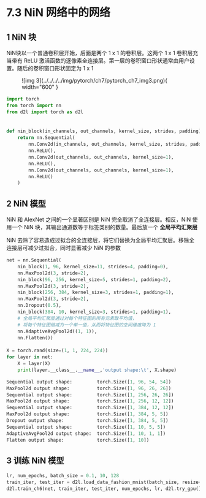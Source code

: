 # 7.3 NiN 网络中的网络

<!-- !!! tip "说明"

    本文档正在更新中…… -->

## 1 NiN 块

NiN块以一个普通卷积层开始，后面是两个 1 x 1 的卷积层。这两个 1 x 1 卷积层充当带有 ReLU 激活函数的逐像素全连接层。第一层的卷积窗口形状通常由用户设置。随后的卷积窗口形状固定为 1 x 1

<figure markdown="span">
  ![img 3](../../../../img/pytorch/ch7/pytorch_ch7_img3.png){ width="600" }
</figure>

```python linenums="1"
import torch
from torch import nn
from d2l import torch as d2l


def nin_block(in_channels, out_channels, kernel_size, strides, padding):
    return nn.Sequential(
        nn.Conv2d(in_channels, out_channels, kernel_size, strides, padding),
        nn.ReLU(),
        nn.Conv2d(out_channels, out_channels, kernel_size=1), 
        nn.ReLU(),
        nn.Conv2d(out_channels, out_channels, kernel_size=1), 
        nn.ReLU()
    )
```

## 2 NiN 模型

NiN 和 AlexNet 之间的一个显著区别是 NiN 完全取消了全连接层。相反，NiN 使用一个 NiN 块，其输出通道数等于标签类别的数量。最后放一个 **全局平均汇聚层**

NiN 去除了容易造成过拟合的全连接层，将它们替换为全局平均汇聚层。移除全连接层可减少过拟合，同时显著减少 NiN 的参数

```python linenums="1"
net = nn.Sequential(
    nin_block(1, 96, kernel_size=11, strides=4, padding=0),
    nn.MaxPool2d(3, stride=2),
    nin_block(96, 256, kernel_size=5, strides=1, padding=2),
    nn.MaxPool2d(3, stride=2),
    nin_block(256, 384, kernel_size=3, strides=1, padding=1),
    nn.MaxPool2d(3, stride=2),
    nn.Dropout(0.5),
    nin_block(384, 10, kernel_size=3, strides=1, padding=1),
    # 全局平均汇聚层通过对每个特征图的所有元素取平均值，
    # 将每个特征图缩减为一个单一值，从而将特征图的空间维度降为 1
    nn.AdaptiveAvgPool2d((1, 1)),
    nn.Flatten())

X = torch.rand(size=(1, 1, 224, 224))
for layer in net:
    X = layer(X)
    print(layer.__class__.__name__,'output shape:\t', X.shape)
```

```python title="每层输出的形状" linenums="1"
Sequential output shape:         torch.Size([1, 96, 54, 54])
MaxPool2d output shape:          torch.Size([1, 96, 26, 26])
Sequential output shape:         torch.Size([1, 256, 26, 26])
MaxPool2d output shape:          torch.Size([1, 256, 12, 12])
Sequential output shape:         torch.Size([1, 384, 12, 12])
MaxPool2d output shape:          torch.Size([1, 384, 5, 5])
Dropout output shape:            torch.Size([1, 384, 5, 5])
Sequential output shape:         torch.Size([1, 10, 5, 5])
AdaptiveAvgPool2d output shape:  torch.Size([1, 10, 1, 1])
Flatten output shape:            torch.Size([1, 10])
```

## 3 训练 NiN 模型

```python linenums="1"
lr, num_epochs, batch_size = 0.1, 10, 128
train_iter, test_iter = d2l.load_data_fashion_mnist(batch_size, resize=224)
d2l.train_ch6(net, train_iter, test_iter, num_epochs, lr, d2l.try_gpu())
```